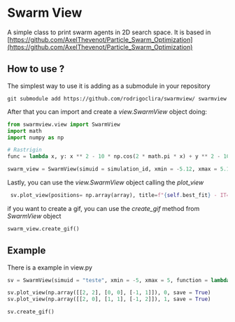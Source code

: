 # Swarm View

A simple class to print swarm agents in 2D search space. 
It is based in [https://github.com/AxelThevenot/Particle_Swarm_Optimization](https://github.com/AxelThevenot/Particle_Swarm_Optimization)

## How to use ?
The simplest way to use it is adding as a submodule in your repository

```
git submodule add https://github.com/rodrigoclira/swarmview/ swarmview
```

After that you can import and create a _view.SwarmView_ object doing: 

```python
from swarmview.view import SwarmView
import math
import numpy as np

# Rastrigin 
func = lambda x, y: x ** 2 - 10 * np.cos(2 * math.pi * x) + y ** 2 - 10 * np.cos(2 * math.pi * y)

swarm_view = SwarmView(simuid = simulation_id, xmin = -5.12, xmax = 5.12, is_3d = False, function = func )
```

Lastly, you can use the _view.SwarmView_ object calling the _plot_view_

```python
 sv.plot_view(positions= np.array(array), title=f"{self.best_fit} - IT=({self.best_fit_it}) W={self.curr_ai_pack}", iteration=f"{iteration}")
```

if you want to create a gif, you can use the _create_gif_ method from _SwarmView_ object

```python
swarm_view.create_gif()
```

## Example

There is a example in view.py 

```python
sv = SwarmView(simuid = "teste", xmin = -5, xmax = 5, function = lambda x, y: x**2 + y**2, is_3d=False)

sv.plot_view(np.array([[2, 2], [0, 0], [-1, 1]]), 0, save = True)
sv.plot_view(np.array([[2, 0], [1, 1], [-1, 2]]), 1, save = True)

sv.create_gif()

```

